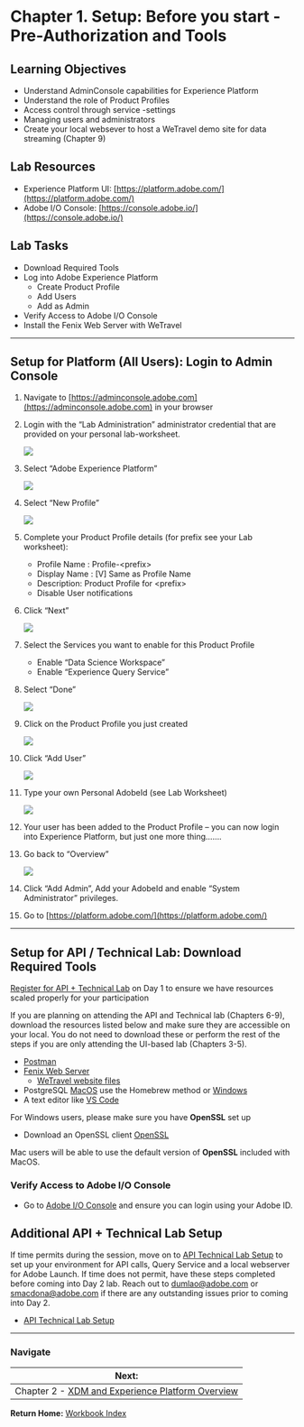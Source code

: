 # Chapter 1. Setup: Before you start - Pre-Authorization and Tools

## Learning Objectives

- Understand AdminConsole capabilities for Experience Platform
- Understand the role of Product Profiles
- Access control through service -settings
- Managing users and administrators
- Create your local websever to host a WeTravel demo site for data streaming (Chapter 9)

## Lab Resources

- Experience Platform UI: [https://platform.adobe.com/](https://platform.adobe.com/)
- Adobe I/O Console: [https://console.adobe.io/](https://console.adobe.io/)

## Lab Tasks

- Download Required Tools
- Log into Adobe Experience Platform
  - Create Product Profile
  - Add Users
  - Add as Admin
- Verify Access to Adobe I/O Console
- Install the Fenix Web Server with WeTravel

---

## Setup for Platform (All Users): Login to Admin Console

1. Navigate to [https://adminconsole.adobe.com](https://adminconsole.adobe.com) in your browser
1. Login with the “Lab Administration” administrator credential that are provided on your personal lab-worksheet.

   ![](../images/chapter-2/adminlogin.png)

1. Select “Adobe Experience Platform”

   ![](../images/chapter-2/data_services.png)

1. Select “New Profile”

   ![](../images/chapter-2/new_profile.png)

1. Complete your Product Profile details (for prefix see your Lab worksheet):
   - Profile Name : Profile-&lt;prefix&gt;
   - Display Name : [V] Same as Profile Name
   - Description: Product Profile for &lt;prefix&gt;
   - Disable User notifications
1. Click “Next”

   ![](../images/chapter-2/next.png)

1. Select the Services you want to enable for this Product Profile
   - Enable “Data Science Workspace”
   - Enable “Experience Query Service”
1. Select “Done”

   ![](../images/chapter-2/done.png)

1. Click on the Product Profile you just created

   ![](../images/chapter-2/product_profile.png)

1. Click “Add User”

   ![](../images/chapter-2/add_user.png)

1. Type your own Personal AdobeId (see Lab Worksheet)

   ![](../images/chapter-2/personal_adobe_id.png)

1. Your user has been added to the Product Profile – you can now login into Experience Platform, but just one more thing…….
1. Go back to “Overview”

   ![](../images/chapter-2/adminlogin.png)

1. Click “Add Admin”, Add your AdobeId and enable “System Administrator” privileges.
1. Go to [https://platform.adobe.com/](https://platform.adobe.com/)

---

## Setup for API / Technical Lab: Download Required Tools

[Register for API + Technical Lab](http://bit.ly/platform-spp-api) on Day 1 to ensure we have resources scaled properly for your participation

If you are planning on attending the API and Technical lab (Chapters 6-9), download the resources listed below and make sure they are accessible on your local. You do not need to download these or perform the rest of the steps if you are only attending the UI-based lab (Chapters 3-5).

- [Postman](https://www.getpostman.com/apps)
- [Fenix Web Server](http://fenixwebserver.com/)
  - [WeTravel website files](../data/WeTravel-local.zip)
- PostgreSQL [MacOS](https://www.postgresql.org/download/macosx/) use the Homebrew method or [Windows](https://www.postgresql.org/download/windows/)
- A text editor like [VS Code](https://code.visualstudio.com/download)

For Windows users, please make sure you have **OpenSSL** set up

- Download an OpenSSL client [OpenSSL](https://bintray.com/vszakats/generic/download_file?file_path=openssl-1.1.1-win64-mingw.zip)

Mac users will be able to use the default version of **OpenSSL** included with MacOS.

### Verify Access to Adobe I/O Console

- Go to [Adobe I/O Console](https://console.adobe.io/) and ensure you can login using your Adobe ID.

## Additional API + Technical Lab Setup

If time permits during the session, move on to [API Technical Lab Setup](/chapter-6-precursor.md) to set up your environment for API calls, Query Service and a local webserver for Adobe Launch. If time does not permit, have these steps completed before coming into Day 2 lab. Reach out to dumlao@adobe.com or smacdona@adobe.com if there are any outstanding issues prior to coming into Day 2.

- [API Technical Lab Setup](/chapter-6-precursor.md)

---

### Navigate

|**Next:**|
|---|
|Chapter 2 - [XDM and Experience Platform Overview](chapter-2.md)|

**Return Home:** [Workbook Index](../README.md)
